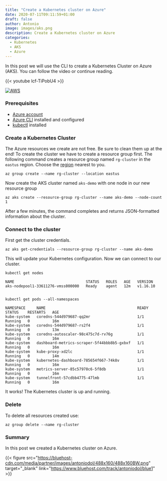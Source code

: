 ```yaml
---
title: "Create a Kubernetes cluster on Azure"
date: 2020-07-11T09:11:59+01:00
draft: false
author: Antonio
image: images/aks.png
description: Create a Kubernetes cluster on Azure
categories: 
  - Kubernetes
  - AKS
  - Azure
---
```


In this post we will use the CLI to create a Kubernetes Cluster on Azure (AKS). You can follow the video or continue reading.

{{< youtube lcf-TiPobU4 >}}

[![AWS](https://static.shareasale.com/image/43514/300X2503_00.jpg)](https://shareasale.com/r.cfm?b=1551034&amp;u=2310472&amp;m=43514&amp;urllink=&amp;afftrack=)

### Prerequisites
* [Azure account](https://azure.microsoft.com/en-us/)
* [Azure CLI](https://docs.microsoft.com/en-us/cli/azure/install-azure-cli?view=azure-cli-latest) installed and configured
* [kubectl](https://kubernetes.io/docs/tasks/tools/install-kubectl/) installed

### Create a Kubernetes Cluster
The Azure resources we create are not free. Be sure to clean them up at the end! To create the cluster we have to create a resource group first. The following command creates a resource group named `rg-cluster` in the `eastus` region. Choose the [region](https://azure.microsoft.com/en-us/global-infrastructure/regions/) nearest to you.
    
    az group create --name rg-cluster --location eastus

Now create the AKS cluster named `aks-demo` with one node in our new resource group

    az aks create --resource-group rg-cluster --name aks-demo --node-count 1

After a few minutes, the command completes and returns JSON-formatted information about the cluster.



### Connect to the cluster
First get the cluster credentials.

    az aks get-credentials --resource-group rg-cluster --name aks-demo

This will update your Kubernetes configuration. Now we can connect to our cluster.

    kubectl get nodes
    
    NAME                                STATUS   ROLES   AGE   VERSION
    aks-nodepool1-33611276-vmss000000   Ready    agent   12m   v1.16.10


    kubectl get pods --all-namespaces
    
    NAMESPACE     NAME                                         READY   STATUS    RESTARTS   AGE
    kube-system   coredns-544d979687-qq2mr                     1/1     Running   0          16m
    kube-system   coredns-544d979687-rs2f4                     1/1     Running   0          13m
    kube-system   coredns-autoscaler-98c475c7d-rv76g           1/1     Running   0          16m
    kube-system   dashboard-metrics-scraper-5f44bbb8b5-gxbxf   1/1     Running   0          16m
    kube-system   kube-proxy-xd2lc                             1/1     Running   0          14m
    kube-system   kubernetes-dashboard-785654f667-74k8v        1/1     Running   0          16m
    kube-system   metrics-server-85c57978c6-5f8db              1/1     Running   0          16m
    kube-system   tunnelfront-57cdbb4775-47lmb                 1/1     Running   0          16m

It works! The Kubernetes cluster is up and running.

### Delete
To delete all resources created use:

    az group delete --name rg-cluster

### Summary
In this post we created a Kubernetes cluster on Azure.

{{< figure src="https://bluehost-cdn.com/media/partner/images/antoniodol/488x160/488x160BW.png" target="_blank" link="https://www.bluehost.com/track/antoniodol/blue1" >}}
